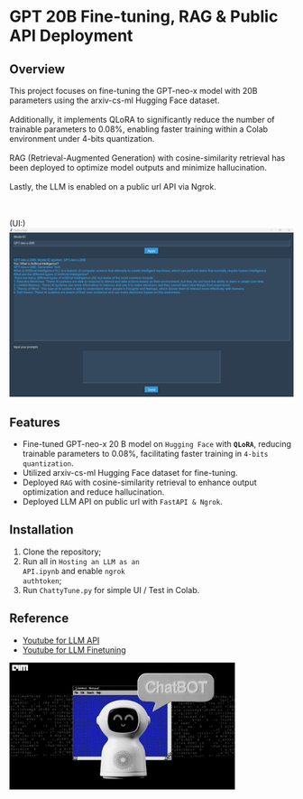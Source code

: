 # GPT 20B Fine-tuning, RAG & Public API Deployment

## Overview
This project focuses on fine-tuning the GPT-neo-x model with 20B parameters using the arxiv-cs-ml Hugging Face dataset. <br><br>
Additionally, it implements QLoRA to significantly reduce the number of trainable parameters to 0.08%, enabling faster training within a Colab environment under 4-bits quantization. <br><br>
RAG (Retrieval-Augmented Generation) with cosine-similarity retrieval has been deployed to optimize model outputs and minimize hallucination. <br><br>
Lastly,  the LLM is enabled on a public url API via Ngrok.<br>
<br><br>

(UI:)<br>
[![Watch the video](https://github.com/PsyDak-Meng/ChattyTune-Personalized-LLM-API/blob/master/ChattyTune-Personalized-LLM-API/chattytune.png)](https://youtu.be/crZ-whDV4eI)

## Features
- Fine-tuned GPT-neo-x 20 B model on <code style="color : name_color">Hugging Face</code> with <code style="color : name_color">**QLoRA**</code>, reducing trainable parameters to 0.08%, facilitating faster training in <code style="color : name_color">4-bits quantization</code>.
- Utilized arxiv-cs-ml Hugging Face dataset for fine-tuning.
- Deployed <code style="color : name_color">RAG</code> with cosine-similarity retrieval to enhance output optimization and reduce hallucination.
- Deployed LLM API on public url with <code style="color : name_color">FastAPI & Ngrok</code>.

## Installation
1. Clone the repository;
2. Run all in <code style="color : name_color">Hosting an LLM as an API.ipynb</code> and enable <code style="color : name_color">ngrok authtoken</code>;
3. Run <code style="color : name_color">ChattyTune.py</code> for simple UI / Test in Colab.

## Reference
- [Youtube for LLM API](https://www.youtube.com/watch?v=duV27TUwH7c)
- [Youtube for LLM Finetuning](https://youtu.be/pYqoHAsHARI?si=-Mk8AP7BP0zEvlwz)<br>
<img src="https://github.com/PsyDak-Meng/My_Site.github.io/blob/master/images/chatbot.jpg" width="400">
